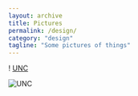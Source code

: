 ```yaml
---
layout: archive
title: Pictures 
permalink: /design/
category: "design"
tagline: "Some pictures of things"
---
```


! [UNC](/http://gri.unc.edu/files/2011/10/chapelhill.jpg)

![UNC](/http://gri.unc.edu/files/2011/10/chapelhill.jpg)
